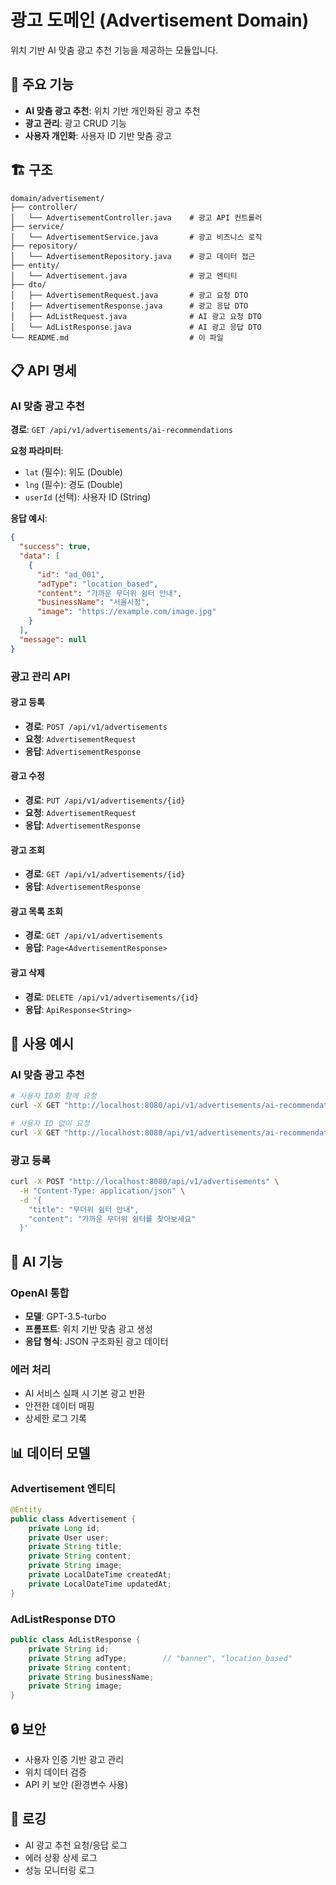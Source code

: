 # 광고 도메인 (Advertisement Domain)

위치 기반 AI 맞춤 광고 추천 기능을 제공하는 모듈입니다.

## 🎯 주요 기능

- **AI 맞춤 광고 추천**: 위치 기반 개인화된 광고 추천
- **광고 관리**: 광고 CRUD 기능
- **사용자 개인화**: 사용자 ID 기반 맞춤 광고

## 🏗️ 구조

```
domain/advertisement/
├── controller/
│   └── AdvertisementController.java    # 광고 API 컨트롤러
├── service/
│   └── AdvertisementService.java       # 광고 비즈니스 로직
├── repository/
│   └── AdvertisementRepository.java    # 광고 데이터 접근
├── entity/
│   └── Advertisement.java              # 광고 엔티티
├── dto/
│   ├── AdvertisementRequest.java       # 광고 요청 DTO
│   ├── AdvertisementResponse.java      # 광고 응답 DTO
│   ├── AdListRequest.java              # AI 광고 요청 DTO
│   └── AdListResponse.java             # AI 광고 응답 DTO
└── README.md                           # 이 파일
```

## 📋 API 명세

### AI 맞춤 광고 추천

**경로**: `GET /api/v1/advertisements/ai-recommendations`

**요청 파라미터**:
- `lat` (필수): 위도 (Double)
- `lng` (필수): 경도 (Double)
- `userId` (선택): 사용자 ID (String)

**응답 예시**:
```json
{
  "success": true,
  "data": [
    {
      "id": "ad_001",
      "adType": "location_based",
      "content": "가까운 무더위 쉼터 안내",
      "businessName": "서울시청",
      "image": "https://example.com/image.jpg"
    }
  ],
  "message": null
}
```

### 광고 관리 API

#### 광고 등록
- **경로**: `POST /api/v1/advertisements`
- **요청**: `AdvertisementRequest`
- **응답**: `AdvertisementResponse`

#### 광고 수정
- **경로**: `PUT /api/v1/advertisements/{id}`
- **요청**: `AdvertisementRequest`
- **응답**: `AdvertisementResponse`

#### 광고 조회
- **경로**: `GET /api/v1/advertisements/{id}`
- **응답**: `AdvertisementResponse`

#### 광고 목록 조회
- **경로**: `GET /api/v1/advertisements`
- **응답**: `Page<AdvertisementResponse>`

#### 광고 삭제
- **경로**: `DELETE /api/v1/advertisements/{id}`
- **응답**: `ApiResponse<String>`

## 🔧 사용 예시

### AI 맞춤 광고 추천

```bash
# 사용자 ID와 함께 요청
curl -X GET "http://localhost:8080/api/v1/advertisements/ai-recommendations?lat=37.5665&lng=126.9780&userId=test-user"

# 사용자 ID 없이 요청
curl -X GET "http://localhost:8080/api/v1/advertisements/ai-recommendations?lat=37.5665&lng=126.9780"
```

### 광고 등록

```bash
curl -X POST "http://localhost:8080/api/v1/advertisements" \
  -H "Content-Type: application/json" \
  -d '{
    "title": "무더위 쉼터 안내",
    "content": "가까운 무더위 쉼터를 찾아보세요"
  }'
```

## 🤖 AI 기능

### OpenAI 통합
- **모델**: GPT-3.5-turbo
- **프롬프트**: 위치 기반 맞춤 광고 생성
- **응답 형식**: JSON 구조화된 광고 데이터

### 에러 처리
- AI 서비스 실패 시 기본 광고 반환
- 안전한 데이터 매핑
- 상세한 로그 기록

## 📊 데이터 모델

### Advertisement 엔티티
```java
@Entity
public class Advertisement {
    private Long id;
    private User user;
    private String title;
    private String content;
    private String image;
    private LocalDateTime createdAt;
    private LocalDateTime updatedAt;
}
```

### AdListResponse DTO
```java
public class AdListResponse {
    private String id;
    private String adType;        // "banner", "location_based"
    private String content;
    private String businessName;
    private String image;
}
```

## 🔒 보안

- 사용자 인증 기반 광고 관리
- 위치 데이터 검증
- API 키 보안 (환경변수 사용)

## 📝 로깅

- AI 광고 추천 요청/응답 로그
- 에러 상황 상세 로그
- 성능 모니터링 로그 